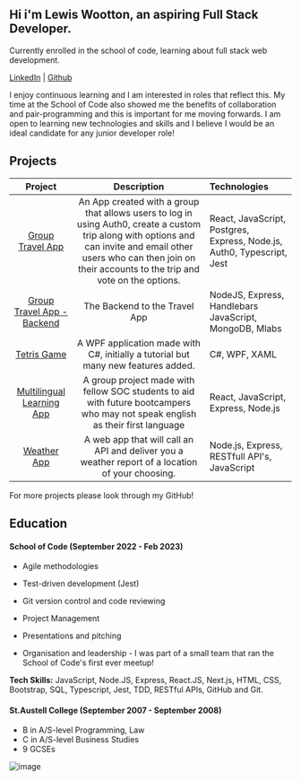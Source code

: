 ## Hi i'm Lewis Wootton, an aspiring Full Stack Developer.

Currently enrolled in the school of code, learning about full stack web development. 

[LinkedIn](https://www.linkedin.com/in/lewis-wootton-30645322b/) | [Github](https://github.com/L-E-W-1-5)

I enjoy continuous learning and I am interested in roles that reflect this. My time at the School of Code also showed me the benefits of collaboration and pair-programming and this is important for me moving forwards. I am open to learning new technologies and skills and I believe I would be an ideal candidate for any junior developer role!

## Projects

|                 Project                  |               Description                | Technologies                             |
| :--------------------------------------: | :--------------------------------------: | :--------------------------------------- |
| [Group Travel App](https://github.com/L-E-W-1-5/travel_herd_frontend) | An App created with a group that allows users to log in using Auth0, create a custom trip along with options and can invite and email other users who can then join on their accounts to the trip and vote on the options. | React, JavaScript, Postgres, Express, Node.js, Auth0, Typescript, Jest |
| [Group Travel App - Backend](https://github.com/L-E-W-1-5/travel_herd_backend) | The Backend to the Travel App | NodeJS, Express, Handlebars JavaScript, MongoDB, Mlabs |
| [Tetris Game](https://github.com/L-E-W-1-5/Tetris-WPF) |A WPF application made with C#, initially a tutorial but many new features added.| C#, WPF, XAML |
| [Multilingual Learning App](https://github.com/L-E-W-1-5/Week_9_Project) | A group project made with fellow SOC students to aid with future bootcampers who may not speak english as their first language | React, JavaScript, Express, Node.js |
| [Weather App](https://github.com/L-E-W-1-5/weather_app) | A web app that will call an API and deliver you a weather report of a location of your choosing. | Node.js, Express, RESTfull API's, JavaScript |


For more projects please look through my GitHub!

## Education

#### School of Code (September 2022 - Feb 2023)

- Agile methodologies

- Test-driven development (Jest)

- Git version control and code reviewing

- Project Management

- Presentations and pitching

- Organisation and leadership - I was part of a small team that ran the School of Code's first ever meetup!

**Tech Skills:** JavaScript, Node.JS, Express, React.JS, Next.js, HTML, CSS, Bootstrap, SQL, Typescript, Jest, TDD, RESTful APIs, GitHub and Git.

#### St.Austell College (September 2007 - September 2008)

- B in A/S-level Programming, Law
- C in A/S-level Business Studies
- 9 GCSEs


![image](https://www.codewars.com/users/L-E-W-1-5/badges/small)

